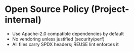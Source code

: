 # Open Source Policy (Project-internal)
- Use Apache-2.0 compatible dependencies by default
- No vendoring unless justified (security/perf)
- All files carry SPDX headers; REUSE lint enforces it
